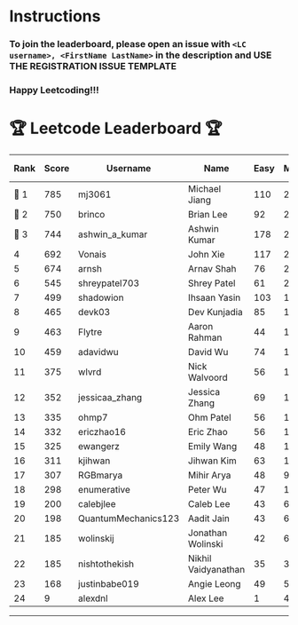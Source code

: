 # Instructions
### To join the leaderboard, please open an issue with `<LC username>, <FirstName LastName>` in the description and USE THE REGISTRATION ISSUE TEMPLATE
### Happy Leetcoding!!!


# 🏆 Leetcode Leaderboard 🏆

| Rank | Score | Username       | Name | Easy | Medium | Hard | Problems Solved |
|------|----------------|-----------------|-------------------|--------------|--------------|--------------|--------------|
| 🥇 1 | 785 | mj3061 | Michael Jiang | 110 | 273 | 43 | 426 |
| 🥈 2 | 750 | brinco | Brian Lee | 92 | 272 | 38 | 402 |
| 🥉 3 | 744 | ashwin_a_kumar | Ashwin Kumar | 178 | 253 | 20 | 451 |
| 4 | 692 | Vonais | John Xie | 117 | 235 | 35 | 387 |
| 5 | 674 | arnsh | Arnav Shah | 76 | 221 | 52 | 349 |
| 6 | 545 | shreypatel703 | Shrey Patel | 61 | 206 | 24 | 291 |
| 7 | 499 | shadowion | Ihsaan Yasin | 103 | 168 | 20 | 291 |
| 8 | 465 | devk03 | Dev Kunjadia | 85 | 175 | 10 | 270 |
| 9 | 463 | Flytre | Aaron Rahman | 44 | 148 | 41 | 233 |
| 10 | 459 | adavidwu | David Wu | 74 | 152 | 27 | 253 |
| 11 | 375 | wlvrd | Nick Walvoord | 56 | 143 | 11 | 210 |
| 12 | 352 | jessicaa_zhang | Jessica Zhang | 69 | 128 | 9 | 206 |
| 13 | 335 | ohmp7 | Ohm Patel | 56 | 123 | 11 | 190 |
| 14 | 332 | ericzhao16 | Eric Zhao | 56 | 123 | 10 | 189 |
| 15 | 325 | ewangerz | Emily Wang | 48 | 110 | 19 | 177 |
| 16 | 311 | kjihwan | Jihwan Kim | 63 | 103 | 14 | 180 |
| 17 | 307 | RGBmarya | Mihir Arya | 48 | 98 | 21 | 167 |
| 18 | 298 | enumerative | Peter Wu | 47 | 106 | 13 | 166 |
| 19 | 200 | calebjlee | Caleb Lee | 43 | 68 | 7 | 118 |
| 20 | 198 | QuantumMechanics123 | Aadit Jain | 43 | 64 | 9 | 116 |
| 21 | 185 | wolinskij | Jonathan Wolinski | 42 | 67 | 3 | 112 |
| 22 | 185 | nishtothekish | Nikhil Vaidyanathan | 35 | 39 | 24 | 98 |
| 23 | 168 | justinbabe019 | Angie Leong | 49 | 55 | 3 | 107 |
| 24 | 9 | alexdnl | Alex Lee | 1 | 4 | 0 | 5 |
---